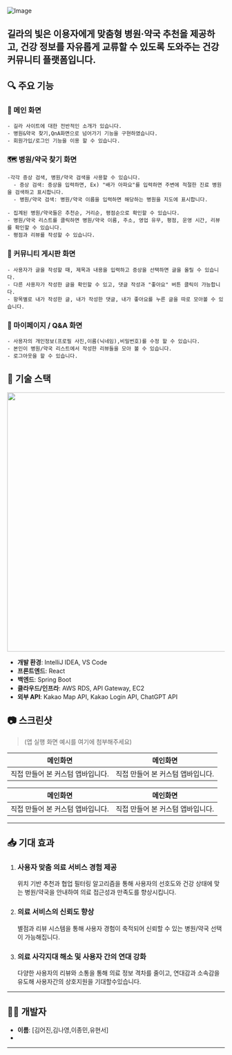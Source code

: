 ![Image](https://github.com/user-attachments/assets/f9dedda1-7e64-41b4-8e89-cb54267bba1f)
## **길라의 빛**은 이용자에게 **맞춤형 병원·약국 추천**을 제공하고, **건강 정보를 자유롭게 교류**할 수 있도록 도와주는 **건강 커뮤니티 플랫폼**입니다.

## 🔍 주요 기능

### 🏥 메인 화면  
```
- 길라 사이트에 대한 전반적인 소개가 있습니다.
- 병원&약국 찾기,QnA화면으로 넘어가기 기능을 구현하였습니다.
- 회원가입/로그인 기능을 이용 할 수 있습니다.
```
### 🗺️ 병원/약국 찾기 화면  
```
-각각 증상 검색, 병원/약국 검색을 사용할 수 있습니다.
  - 증상 검색: 증상을 입력하면, Ex) "배가 아파요"를 입력하면 주변에 적절한 진료 병원을 검색하고 표시합니다.
  - 병원/약국 검색: 병원/약국 이름을 입력하면 해당하는 병원을 지도에 표시합니다.

- 집계된 병원/약국들은 추천순, 거리순, 평점순으로 확인할 수 있습니다.
- 병원/약국 리스트를 클릭하면 병원/약국 이름, 주소, 영업 유무, 평점, 운영 시간, 리뷰를 확인할 수 있습니다.
- 평점과 리뷰를 작성할 수 있습니다.
```
### 💬 커뮤니티 게시판 화면  
```
- 사용자가 글을 작성할 때, 제목과 내용을 입력하고 증상을 선택하면 글을 올릴 수 있습니다.
- 다른 사용자가 작성한 글을 확인할 수 있고, 댓글 작성과 "좋아요" 버튼 클릭이 가능합니다.
- 항목별로 내가 작성한 글, 내가 작성한 댓글, 내가 좋아요를 누른 글을 따로 모아볼 수 있습니다.
```
### 👤 마이페이지 / Q&A 화면 
```
- 사용자의 개인정보(프로필 사진,이름(닉네임),비밀번호)를 수정 할 수 있습니다.
- 본인이 병원/약국 리스트에서 작성한 리뷰들을 모아 볼 수 있습니다.
- 로그아웃을 할 수 있습니다.

```

## 🚀 기술 스택
<img src="https://github.com/user-attachments/assets/443c2fc0-256e-4466-8bb6-c1761ff35d95" width="600" />

- **개발 환경**: IntelliJ IDEA, VS Code  
- **프론트엔드**: React  
- **백엔드**: Spring Boot  
- **클라우드/인프라**: AWS RDS, API Gateway, EC2  
- **외부 API**: Kakao Map API, Kakao Login API, ChatGPT API


## 📷 스크린샷
> (앱 실행 화면 예시를 여기에 첨부해주세요)

| 메인화면                                  | 메인화면                                  | 
| ---------------------------------------------- |---------------------------------------------- | 
|직접 만들어 본 커스텀 앱바입니다.               |직접 만들어 본 커스텀 앱바입니다.                |

| 메인화면                                  | 메인화면                                  | 
| ---------------------------------------------- |---------------------------------------------- | 
|직접 만들어 본 커스텀 앱바입니다.               |직접 만들어 본 커스텀 앱바입니다.                |
---

## 📥 기대 효과
1. ### 사용자 맞춤 의료 서비스 경험 제공
    위치 기반 추천과 협업 필터링 알고리즘을 통해 사용자의 선호도와 건강 상태에 맞는 병원/약국을 안내하여 의료 접근성과 만족도를 향상시킵니다.

2. ### 의료 서비스의 신뢰도 향상
    별점과 리뷰 시스템을 통해 사용자 경험이 축적되어 신뢰할 수 있는 병원/약국 선택이 가능해집니다.


3. ### 의료 사각지대 해소 및 사용자 간의 연대 강화
    다양한 사용자의 리뷰와 소통을 통해 의료 정보 격차를 줄이고, 연대감과 소속감을 유도해 사용자간의 상호지원을 기대할수있습니다.


---

## 🧑‍💻 개발자

- **이름**: [김어진,김나영,이종민,유현서]
- 

---

